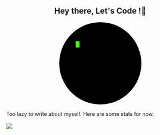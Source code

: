 <h2 align="center">  
 Hey there, Let's Code !👋
</h2>
<p align="center">  
  <img style="border-radius:50%" src="https://github.com/MoaidAlrazhy/MoaidAlrazhy/blob/main/tenor.gif?raw=true" alt="Code"/>
</p>

Too lazy to write about myself. Here are some stats for now.

 
  <img align="center" src="https://github-readme-stats.vercel.app/api?username=MoaidAlrazhy&count_private=true&show_icons=true&theme=radical" />
 

<!--
**MoaidAlrazhy/MoaidAlrazhy** is a ✨ _special_ ✨ repository because its `README.md` (this file) appears on your GitHub profile.

Here are some ideas to get you started:

- 🔭 I’m currently working on ...
- 🌱 I’m currently learning ...
- 👯 I’m looking to collaborate on ...
- 🤔 I’m looking for help with ...
- 💬 Ask me about ...
- 📫 How to reach me: ...
- 😄 Pronouns: ...
- ⚡ Fun fact: ...
-->
